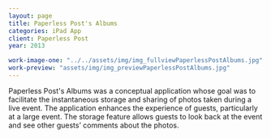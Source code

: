 ```yaml
---
layout: page
title: Paperless Post's Albums
categories: iPad App
client: Paperless Post
year: 2013

work-image-one: "../../assets/img/img_fullviewPaperlessPostAlbums.jpg"
work-preview: "assets/img/img_previewPaperlessPostAlbums.jpg"
---
```


Paperless Post's Albums was a conceptual application whose goal was to facilitate the instantaneous storage and sharing of photos taken during a live event. The application enhances the experience of guests, particularly at a large event. The storage feature allows guests to look back at the event and see other guests’ comments about the photos.
